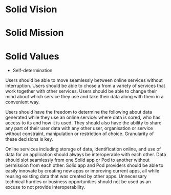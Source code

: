 # Solid Vision

# Solid Mission

# Solid Values

* Self-determination

Users should be able to move seamlessly between online services without interruption. Users should be able to chose a from a variety of services that work together with other services. Users should be able to change their mind about which service they use and take their data along with them in a convenient way.  

Users should have the freedom to determine the following about data generated while they use an online service: where data is sored, who has access to its and how it is used. They should also have the ability to share any part of their user data with any other user, organisation or service without constraint, manipulation or restriction of choice. Granularity of these decisions is key.

Online services including storage of data, identification online, and use of data for an application should always be interoperable with each other. Data should slot seamlessly from one Solid app or Pod to another without permission from each other. Solid app and Pod providers should be able to easily innovate by creating new apps or improving current apps, all while reusing existing data that was created by other apps. Unnecessary technical hurdles or business opportunities should not be used as an excuse to not provide interoperability.
